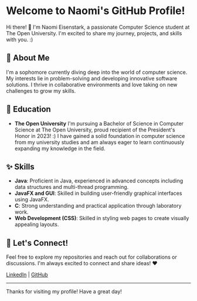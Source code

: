 # Welcome to Naomi's GitHub Profile! 
Hi there! 👋 I'm Naomi Eisenstark, a passionate Computer Science student at The Open University. 
I'm excited to share my journey, projects, and skills with you. :)

## 💅 About Me  
I'm a sophomore currently diving deep into the world of computer science. My interests lie in problem-solving and developing innovative software solutions. I thrive in collaborative environments and love taking on new challenges to grow my skills.

## 🌱 Education  
- **The Open University**
  I'm pursuing a Bachelor of Science in Computer Science at The Open University, proud recipient of the President's Honor in 2023! :)
  I have gained a solid foundation in computer science from my university studies and am always eager to learn continuously expanding my knowledge in the field.

## ✨ Skills 
- **Java**: Proficient in Java, experienced in advanced concepts including data structures and multi-thread programming.
- **JavaFX and GUI**: Skilled in building user-friendly graphical interfaces using JavaFX.
- **C**: Strong understanding and practical application through laboratory work.
- **Web Development (CSS)**: Skilled in styling web pages to create visually appealing layouts.

## 💌 Let's Connect! 
Feel free to explore my repositories and reach out for collaborations or discussions. I'm always excited to connect and share ideas! ❤️

[LinkedIn](https://www.linkedin.com/in/NaomiEisenstark) | [GitHub](https://github.com/NaomiEisen)

---

Thanks for visiting my profile! Have a great day!


<!--
**NaomiEisen/NaomiEisen** is a ✨ _special_ ✨ repository because its `README.md` (this file) appears on your GitHub profile.

Here are some ideas to get you started:
## Hi there 👋
- 🔭 I’m currently working on ...
- 🌱 I’m currently learning ...
- 👯 I’m looking to collaborate on ...
- 🤔 I’m looking for help with ...
- 💬 Ask me about ...
- 📫 How to reach me: ...
- 😄 Pronouns: ...
- ⚡ Fun fact: ...
-->
